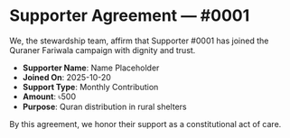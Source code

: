 # Supporter Agreement — #0001

We, the stewardship team, affirm that Supporter #0001 has joined the Quraner Fariwala campaign with dignity and trust.

- **Supporter Name**: Name Placeholder
- **Joined On**: 2025-10-20
- **Support Type**: Monthly Contribution
- **Amount**: ৳500
- **Purpose**: Quran distribution in rural shelters

By this agreement, we honor their support as a constitutional act of care.
